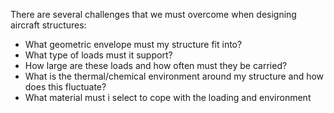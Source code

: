 There are several challenges that we must overcome when designing aircraft structures:
- What geometric envelope must my structure fit into?
- What type of loads must it support?
- How large are these loads and how often must they be carried?
- What is the thermal/chemical environment around my structure and how does this fluctuate?
- What material must i select to cope with the loading and environment